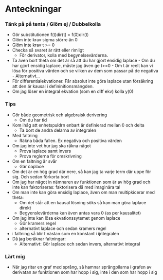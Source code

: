# Anteckningar
### Tänk på på tenta / Glöm ej / Dubbelkolla
- Gör substitutionen f(t)dir(t) = f(0)dir(t)
- Glöm inte krav sigma större än 0 
- Glöm inte krav t >= 0
- Checka så svaret är rätt eller rimligt
    - För derivator, kolla med begynelsevärderna.     
- Ta även bort theta om det är så att du har gjort ensidig laplace
      - Om du har gjort ensidig laplace, måste jag även ge t>=0
      - Om t är reelt kan vi lösa för positiva värden och se vilken av dem som passar på de negativa
      - Alternativt...
- För differentialekvationer. Får absolut inte göra laplace utan försäkring att den är kausal i defininitionsmängden. 
- Om jag löser en integral ekvation (som en diff ekv) kolla y(0)

### Tips
- Gör både geometrisk och algebraisk derivering
    - Om du har tid
- Kom ihåg att enhetspuldrn enbart är definierad mellan 0 och delta
  - Ta bort de andra delarna av integralen
- Med faltning
    - Räkna båda fallen. Ex negativa och positiva värden
- Om jag inte vet hur jag ska räkna något
    - Prova laplace samt invers
    - Prova reglerna för omskrivning
- Om en faltning är svår
    - Gär öaplace
- Om det är en hög grad där nere, så kan jag ta varje term där uppe för sig. Och sedan förkorta bort
- Om jag har något in nämnaren av funktionen som är av hög grad och inte kan faktoriseras: faktorisera då med imaginära tal
- Om man inte kan göra ensidig laplace, även om man multipkicerar med theta:
    - Om det står att en kausal lösning söks så kan man göra laplace direkt
    - Begyenslevärderna kan även antas vara 0 (as per kausalitet)
- Om jag inte kan lösa ekvationssytemet genom laplace
    - Gör kramers regel
    - alternativt laplace och sedan kramers regel 
- i faltning så blir t nästan som en konstant i ijntegralen
- Då jag beräknar faltningar:
    - Alternativt: Gör laplace och sedan invers, alternativt integral



### Lärt mig
- När jag ritar en graf med språng, så hamnar språngpilarna i grafen av derivatan av funktionen som har hopp i sig, inte i den som har hopp i sig